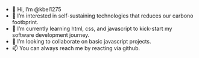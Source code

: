 - 👋 Hi, I’m @kbel1275
- 👀 I’m interested in self-sustaining technologies that reduces our carbono footbprint. 
- 🌱 I’m currently learning html, css, and javascript to kick-start my software development journey.
- 💞️ I’m looking to collaborate on basic javascript projects.
- 📫 You can always reach me by reacting via github. 

<!---
kbel1275/kbel1275 is a ✨ special ✨ repository because its `README.md` (this file) appears on your GitHub profile.
You can click the Preview link to take a look at your changes.
--->
